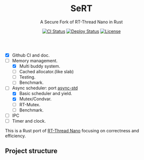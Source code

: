 
<h1 align="center">
SeRT
<br/></h1>

<p align="center">
A Secure Fork of RT-Thread Nano in Rust
</p>

<div align="center">
    <a href="../../actions"><img src="../../workflows/CI/badge.svg" alt="CI Status" style="max-width:100%;"></a>
    <a href="../../actions"><img src="../../workflows/Deploy/badge.svg" alt="Deploy Status" style="max-width:100%;"></a>
    <a href="LICENSE"><img src="https://img.shields.io/badge/license-MIT-blue.svg" alt="License" style="max-width:100%;"></a>
</div>

<br/><br/>


- [x] Github CI and doc.
- [ ] Memory management.
  - [x] Multi buddy system.
  - [ ] Cached allocator.(like slab)
  - [ ] Testing.
  - [ ] Benchmark.
- [ ] Async scheduler: port [async-std](https://github.com/async-rs/async-std)
  - [x] Basic scheduler and yield.
  - [x] Mutex/Condvar.
  - [ ] RT-Mutex.
  - [ ] Benchmark.
- [ ] IPC
- [ ] Timer and clock.

This is a Rust port of [RT-Thread Nano](https://github.com/RT-Thread/rtthread-nano) focusing on correctness and efficiency.

## Project structure


